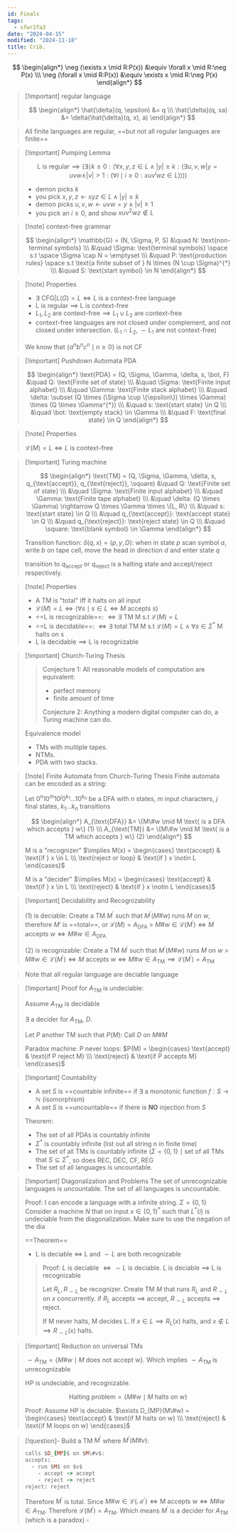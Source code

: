 ```yaml
---
id: Finals
tags:
  - sfwr2fa3
date: "2024-04-15"
modified: "2024-11-18"
title: Crib.
---
```


$$
\begin{align*}
\neg (\exists  x \mid R:P(x)) &\equiv \forall x \mid R:\neg P(x) \\\
\neg (\forall x \mid R:P(x)) &\equiv \exists x \mid R:\neg P(x)
\end{align*}
$$

> [!important] regular language
>
> $$
> \begin{align*}
> \hat{\delta}(q, \epsilon) &= q \\\
> \hat{\delta}(q, xa) &= \delta(\hat{\delta}(q, x), a)
> \end{align*}
> $$

> All finite languages are regular, ==but not all regular languages are finite==

> [!important] Pumping Lemma
>
> $$
> \text{L is regular} \implies (\exists \mid  k \geq 0: (\forall x,y,z \in L \land |y| \geq k : (\exists  u,v,w | y=uvw \land |v| > 1: (\forall i \mid i \geq 0: xuv^iwz \in L))))
> $$
>
> - demon picks $k$
> - you pick $x,y,z \leftarrow xyz \in L \land |y| \geq k$
> - demon picks $u,v,w \leftarrow uvw = y \land |v| \geq 1$
> - you pick an $i \geq 0$, and show $xuv^2wz \notin L$

> [!note] context-free grammar
>
> $$
> \begin{align*}
> \mathbb{G} = (N, \Sigma, P, S) &\quad N: \text{non-terminal symbols} \\\
> &\quad \Sigma: \text{terminal symbols} \space s.t \space \Sigma \cap N = \emptyset \\\
> &\quad P: \text{production rules} \space s.t \text{a finite subset of } N \times (N \cup \Sigma)^{*} \\\
> &\quad S: \text{start symbol} \in N
> \end{align*}
> $$

> [!note] Properties
>
> - $\exists \text{ CFG} | L(G) = L \iff L \text{ is a context-free language}$
> - L is regular $\implies$ L is context-free
> - $L_{1}, L_{2} \text{ are context-free} \implies L_{1} \cup L_{2} \text{ are context-free}$
> - context-free languages are not closed under complement, and not closed under intersection. ($L_1 \cap L_2, \sim{L_1} \text{ are not context-free}$)
>
> We know that $\{a^nb^nc^n\mid n \geq 0\}$ is not CF

> [!important] Pushdown Automata PDA
>
> $$
> \begin{align*}
> \text{PDA} = (Q, \Sigma, \Gamma, \delta, s, \bot, F) &\quad Q: \text{Finite set of state} \\\
> &\quad \Sigma: \text{Finite input alphabet} \\\
> &\quad \Gamma: \text{Finite stack alphabet} \\\
> &\quad \delta: \subset (Q \times (\Sigma \cup \{\epsilon\}) \times \Gamma) \times (Q \times \Gamma^{*}) \\\
> &\quad s: \text{start state} \in Q \\\
> &\quad \bot: \text{empty stack} \in \Gamma \\\
> &\quad F: \text{final state} \in Q
> \end{align*}
> $$

> [!note] Properties
>
> $\mathcal{L}(M) = L \iff L \text{ is context-free}$

> [!important] Turing machine
>
> $$
> \begin{align*}
> \text{TM} = (Q, \Sigma, \Gamma, \delta, s, q_{\text{accept}}, q_{\text{reject}}, \square) &\quad Q: \text{Finite set of state} \\\
> &\quad \Sigma: \text{Finite input alphabet} \\\
> &\quad \Gamma: \text{Finite tape alphabet} \\\
> &\quad \delta: (Q \times \Gamma) \rightarrow Q \times \Gamma \times \{L, R\} \\\
> &\quad s: \text{start state} \in Q \\\
> &\quad q_{\text{accept}}: \text{accept state} \in Q \\\
> &\quad q_{\text{reject}}: \text{reject state} \in Q \\\
> &\quad \square: \text{blank symbol} \in \Gamma
> \end{align*}
> $$
>
> Transition function: $\delta(q, x) = (p, y, D)$: when in state $p$ scan symbol $a$, write $b$ on tape cell, move the head in direction $d$ and enter state $q$
>
> transition to $q_{\text{accept}}$ or $q_{\text{reject}}$ is a halting state and accept/reject respectively.

> [!note] Properties
>
> - A TM is "total" iff it halts on all input
> - $\mathcal{L}(M) = L \iff (\forall  s \mid  s \in L \iff M \text{ accepts s})$
> - ==L is recognizable==: $\iff \exists \text{ TM M s.t } \mathcal{L}(M)=L$
> - ==L is decidable==: $\iff \exists \text{ total TM M s.t } \mathcal{L}(M)=L \land \forall s \in \Sigma^{*} \text{ M halts on s}$
> - $\text{L is decidable} \implies \text{L is recognizable}$

> [!important] Church-Turing Thesis
>
> > Conjecture 1:
> > All reasonable models of computation are equivalent:
> >
> > - perfect memory
> > - finite amount of time
> >
> > Conjecture 2:
> > Anything a modern digital computer can do, a Turing machine can do.
>
> Equivalence model
>
> - TMs with multiple tapes.
> - NTMs.
> - PDA with two stacks.

> [!note] Finite Automata from Church-Turing Thesis
> Finite automata can be encoded as a string:
>
> Let $0^n10^m10^j0^{k_1}\ldots 10^{k_n}$ be a DFA with $n$ states, $m$ input characters, $j$ final states, $k_1\ldots k_n$ transitions
>
> $$
> \begin{align*}
> A_{\text{DFA}} &= \{M\#w \mid M \text{ is a DFA which accepts } w\} (1) \\\
> A_{\text{TM}} &= \{M\#w \mid M \text{ is a TM which accepts } w\} (2)
> \end{align*}
> $$
>
> M is a "recognizer" $\implies M(x)  = \begin{cases} \text{accept} & \text{if } x \in L \\\ \text{reject or loop} & \text{if } x \notin L \end{cases}$
>
> M is a "decider" $\implies M(x)  = \begin{cases} \text{accept} & \text{if } x \in L \\\ \text{reject} & \text{if } x \notin L \end{cases}$

> [!important] Decidability and Recognizability
>
> (1) is deciable: Create a TM $M^{'}$ such that $M^{'}(M\#w)$ runs $M$ on $w$, therefore $M'$ is ==total==, or $\mathcal{L}(M) = A_{\text{DFA}}$ > $M\#w \in \mathcal{L}(M^{'}) \iff M \text{ accepts } w \iff M\#w \in A_{\text{DFA}}$
>
> (2) is recognizable: Create a TM $M^{'}$ such that $M^{'}(M\#w)$ runs $M$ on $w$ > $M\#w \in \mathcal{L}(M^{'}) \iff M \text{ accepts } w \iff M\#w \in A_{\text{TM}} \implies \mathcal{L}(M^{'}) = A_{\text{TM}}$

> Note that all regular language are deciable language

> [!important] Proof for $A_{\text{TM}}$ is undeciable:
>
> Assume $A_{\text{TM}}$ is decidable
>
> $\exists$ a decider for $A_{\text{TM}}$, $D$.
>
> Let $P$ another TM such that $P(M)$: Call $D$ on $M\#M$
>
> Paradox machine: P never loops: $P(M) = \begin{cases} \text{accept} & \text{if  P reject M} \\\ \text{reject} & \text{if P accepts M} \end{cases}$

> [!important] Countability
>
> - A set $S$ is ==countable infinite== if $\exists$ a monotonic function $f: S \rightarrow \mathbb{N}$ (isomorphism)
> - A set $S$ is ==uncountable== if there is **NO** injection from $S$
>
> Theorem:
>
> - The set of all PDAs is countably infinite
> - $\Sigma^{*}$ is countably infinite (list out all string n in finite time)
> - The set of all TMs is countably infinite ($\Sigma = \{0,1\} \mid  \text{set of all TMs that } S \subseteq \Sigma^{*}$, so does REC, DEC, CF, REG
> - The set of all languages is uncountable.

> [!important] Diagonalization and Problems
> The set of unrecognizable languages is uncountable.
> The set of all languages is uncountable.
>
> Proof: I can encode a language with a infinite string. $\Sigma = \{0,1\}$
> Consider a machine $N$ that on input $x \in \{0,1\}^{*}$ such that $L^{*}(i)$ is undeciable from the diagonalization. Make sure to use the negation of the dia
>
> ==Theorem==
>
> - L is deciable $\iff$ L and $\sim L$ are both recognizable
>
> > Proof: $L$ is deciable $\iff \sim L$ is deciable. $L$ is deciable $\implies$ L is recognizable
> >
> > Let $R_L, R_{\sim L}$ be recognizer. Create TM $M$ that runs $R_L$ and $R_{\sim L}$ on $x$ concurrently. if $R_L$ accepts $\implies$ accept, $R_{\sim L}$ accepts $\implies$ reject.
> >
> > If M never halts, M decides L. If $x \in L \implies R_L(x) \text{ halts}$, and $x \notin L \implies R_{\sim L}(x) \text{ halts}$.

> [!important] Reduction on universal TMs
>
> $\sim A_{\text{TM}} = \{M\#w \mid M \text{ does not accept w}\}$. Which implies $\sim A_{\text{TM}}$ is unrecognizable
>
> HP is undeciable, and recognizable.
>
> $$
> \text{Halting problem} = \{M\#w \mid M \text{ halts on w} \}
> $$
>
> Proof: Assume HP is deciable. $\exists D_{MP}(M\#w) = \begin{cases} \text{accept} & \text{if M halts on w}  \\\ \text{reject} & \text{if M loops on w} \end{cases}$

> [!question]- Build a TM $M^{'}$ where $M^{'}(M\#v)$:
>
> ```prolog
> calls $D_{MP}$ on $M\#v$:
> accepts:
>   - run $M$ on $v$
>     - accept -> accept
>     - reject -> reject
> reject: reject
> ```
>
> Therefore $M^{'}$ is total. Since $M\#w \in \mathcal{L(M^{'})} \iff \text{M accepts w} \iff M\#w \in A_{\text{TM}}$. Therefore $\mathcal{L}(M^{'}) = A_{\text{TM}}$. Which means $M^{'}$ is a decider for $A_{\text{TM}}$ (which is a paradox) $\square$
